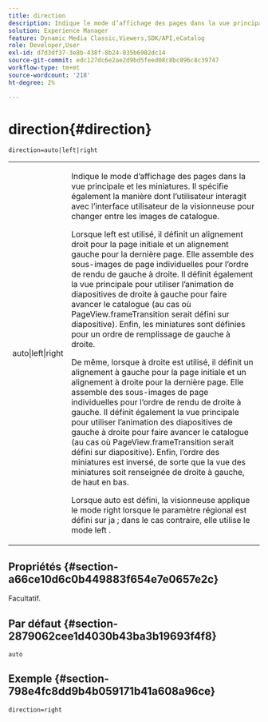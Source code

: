 ```yaml
---
title: direction
description: Indique le mode d’affichage des pages dans la vue principale et les miniatures. Il spécifie également la manière dont l’utilisateur interagit avec l’interface utilisateur de la visionneuse pour changer entre les images de catalogue.
solution: Experience Manager
feature: Dynamic Media Classic,Viewers,SDK/API,eCatalog
role: Developer,User
exl-id: d7d3df37-3e8b-438f-8b24-035b6982dc14
source-git-commit: edc127dc6e2ae2d9bd5feed08c8bc896c8c39747
workflow-type: tm+mt
source-wordcount: '218'
ht-degree: 2%

---
```


# direction{#direction}

`direction=auto|left|right`

<table id="table_1D425B7685D448459CD3FE8D683C813C"> 
 <tbody> 
  <tr> 
   <td colname="col1"> <p> <span class="codeph"> auto|left|right </span> </p> </td> 
   <td colname="col2"> <p>Indique le mode d’affichage des pages dans la vue principale et les miniatures. Il spécifie également la manière dont l’utilisateur interagit avec l’interface utilisateur de la visionneuse pour changer entre les images de catalogue. </p> <p>Lorsque <span class="codeph"> left </span> est utilisé, il définit un alignement droit pour la page initiale et un alignement gauche pour la dernière page. Elle assemble des sous-images de page individuelles pour l’ordre de rendu de gauche à droite. Il définit également la vue principale pour utiliser l’animation de diapositives de droite à gauche pour faire avancer le catalogue (au cas où <span class="codeph"> PageView.frameTransition </span> serait défini sur diapositive). Enfin, les miniatures sont définies pour un ordre de remplissage de gauche à droite. </p> <p>De même, lorsque <span class="codeph"> à droite </span> est utilisé, il définit un alignement à gauche pour la page initiale et un alignement à droite pour la dernière page. Elle assemble des sous-images de page individuelles pour l’ordre de rendu de droite à gauche. Il définit également la vue principale pour utiliser l’animation des diapositives de gauche à droite pour faire avancer le catalogue (au cas où <span class="codeph"> PageView.frameTransition </span> serait défini sur diapositive). Enfin, l’ordre des miniatures est inversé, de sorte que la vue des miniatures soit renseignée de droite à gauche, de haut en bas. </p> <p>Lorsque <span class="codeph"> auto </span> est défini, la visionneuse applique le mode <span class="codeph"> right </span> lorsque le paramètre régional est défini sur <span class="codeph"> ja ; </span> dans le cas contraire, elle utilise le mode <span class="codeph"> left </span> . </p> </td> 
  </tr> 
 </tbody> 
</table>

## Propriétés {#section-a66ce10d6c0b449883f654e7e0657e2c}

Facultatif.

## Par défaut {#section-2879062cee1d4030b43ba3b19693f4f8}

`auto`

## Exemple {#section-798e4fc8dd9b4b059171b41a608a96ce}

`direction=right`
